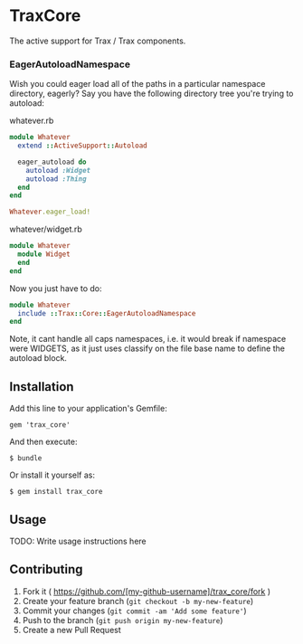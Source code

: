 # TraxCore

The active support for Trax / Trax components.

### EagerAutoloadNamespace

Wish you could eager load all of the paths in a particular namespace directory,
eagerly? Say you have the following directory tree you're trying to autoload:

whatever.rb
``` ruby
module Whatever
  extend ::ActiveSupport::Autoload

  eager_autoload do
    autoload :Widget
    autoload :Thing
  end
end

Whatever.eager_load!
```
whatever/widget.rb
``` ruby
module Whatever
  module Widget
  end
end
```

Now you just have to do:

``` ruby
module Whatever
  include ::Trax::Core::EagerAutoloadNamespace
end
```

Note, it cant handle all caps namespaces, i.e. it would break if namespace were WIDGETS,
as it just uses classify on the file base name to define the autoload block.


## Installation

Add this line to your application's Gemfile:

    gem 'trax_core'

And then execute:

    $ bundle

Or install it yourself as:

    $ gem install trax_core

## Usage

TODO: Write usage instructions here

## Contributing

1. Fork it ( https://github.com/[my-github-username]/trax_core/fork )
2. Create your feature branch (`git checkout -b my-new-feature`)
3. Commit your changes (`git commit -am 'Add some feature'`)
4. Push to the branch (`git push origin my-new-feature`)
5. Create a new Pull Request
